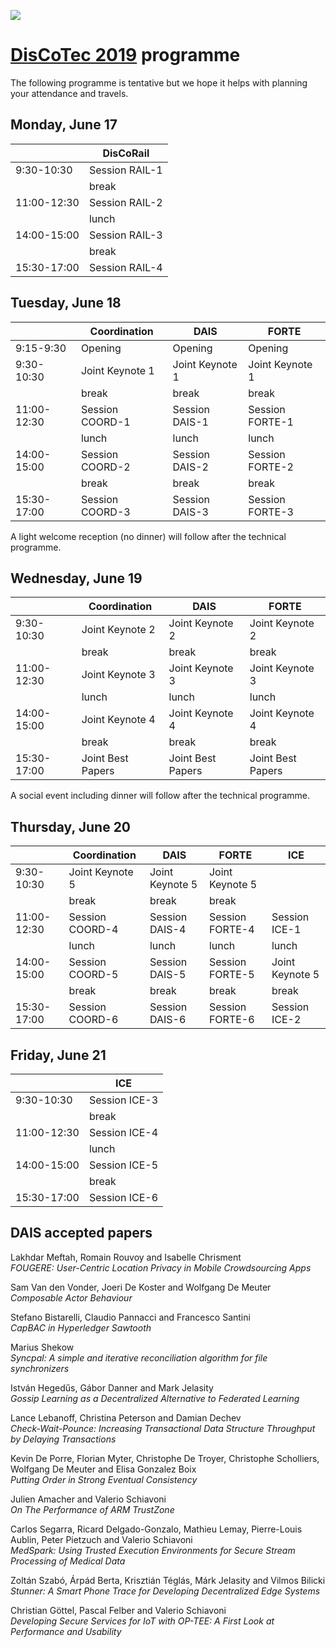 [![](https://www.discotec.org/2019/discotec-banner.jpeg)](https://www.discotec.org/2019/)

# [DisCoTec 2019](https://www.discotec.org/2019/) programme

The following programme is tentative but we hope it helps with planning your attendance and travels.

## Monday, June 17

|     | DisCoRail |
| --- | --- |
| 9:30-10:30 |  Session RAIL-1 |
|   | break  |
| 11:00-12:30 | Session RAIL-2 |
|   | lunch  |
| 14:00-15:00 | Session RAIL-3 |
|   | break |
| 15:30-17:00 | Session RAIL-4 |

## Tuesday, June 18

|     | Coordination | DAIS | FORTE |
| --- | --- | --- | --- |
| 9:15-9:30 | Opening | Opening | Opening |
| 9:30-10:30 | Joint Keynote 1 | Joint Keynote 1 | Joint Keynote 1 |
|   | break  | break | break |
| 11:00-12:30 | Session COORD-1  | Session DAIS-1 | Session FORTE-1 |
|   | lunch  | lunch | lunch |
| 14:00-15:00 | Session COORD-2  | Session DAIS-2 | Session FORTE-2 |
|   | break  | break | break |
| 15:30-17:00 | Session COORD-3  | Session DAIS-3 | Session FORTE-3 |

A light welcome reception (no dinner) will follow after the technical programme.

## Wednesday, June 19

|     | Coordination | DAIS | FORTE |
| --- | --- | --- | --- |
| 9:30-10:30 | Joint Keynote 2 | Joint Keynote 2 | Joint Keynote 2 |
|   | break  | break | break |
| 11:00-12:30 | Joint Keynote 3  | Joint Keynote 3 | Joint Keynote 3 |
|   | lunch  | lunch | lunch |
| 14:00-15:00 | Joint Keynote 4 | Joint Keynote 4 | Joint Keynote 4 |
|   | break  | break | break |
| 15:30-17:00 | Joint Best Papers | Joint Best Papers | Joint Best Papers 

A social event including dinner will follow after the technical programme.

## Thursday, June 20

|     | Coordination | DAIS | FORTE | ICE |
| --- | --- | --- | --- | --- |
| 9:30-10:30 | Joint Keynote 5 | Joint Keynote 5 | Joint Keynote 5 |  |
|   | break  | break | break |  |
| 11:00-12:30 | Session COORD-4  | Session DAIS-4 | Session FORTE-4 | Session ICE-1
|   | lunch  | lunch | lunch | lunch |
| 14:00-15:00 | Session COORD-5 | Session DAIS-5 | Session FORTE-5 | Joint Keynote 5 |
|   | break  | break | break | break |
| 15:30-17:00 | Session COORD-6  | Session DAIS-6 | Session FORTE-6 | Session ICE-2 |

## Friday, June 21

|     | ICE |
| --- | --- |
| 9:30-10:30 |  Session ICE-3 |
|   | break  |
| 11:00-12:30 | Session ICE-4 |
|   | lunch  |
| 14:00-15:00 | Session ICE-5 |
|   | break  |
| 15:30-17:00 | Session ICE-6 |

## DAIS accepted papers

Lakhdar Meftah, Romain Rouvoy and Isabelle Chrisment<br/>
*FOUGERE: User-Centric Location Privacy in Mobile Crowdsourcing Apps*

Sam Van den Vonder, Joeri De Koster and Wolfgang De Meuter<br/>
*Composable Actor Behaviour*

Stefano Bistarelli, Claudio Pannacci and Francesco Santini<br/>
*CapBAC in Hyperledger Sawtooth*

Marius Shekow<br/>
*Syncpal: A simple and iterative reconciliation algorithm for file synchronizers*

István Hegedűs, Gábor Danner and Mark Jelasity<br/>
*Gossip Learning as a Decentralized Alternative to Federated Learning*

Lance Lebanoff, Christina Peterson and Damian Dechev<br/>
*Check-Wait-Pounce: Increasing Transactional Data Structure Throughput by Delaying Transactions*

Kevin De Porre, Florian Myter, Christophe De Troyer, Christophe Scholliers, Wolfgang De Meuter and Elisa Gonzalez Boix<br/>
*Putting Order in Strong Eventual Consistency*

Julien Amacher and Valerio Schiavoni<br/>
*On The Performance of ARM TrustZone*

Carlos Segarra, Ricard Delgado-Gonzalo, Mathieu Lemay, Pierre-Louis Aublin, Peter Pietzuch and Valerio Schiavoni<br/>
*MedSpark: Using Trusted Execution Environments for Secure Stream Processing of Medical Data*

Zoltán Szabó, Árpád Berta, Krisztián Téglás, Márk Jelasity and Vilmos Bilicki<br/>
*Stunner: A Smart Phone Trace for Developing Decentralized Edge Systems*

Christian Göttel, Pascal Felber and Valerio Schiavoni<br/>
*Developing Secure Services for IoT with OP-TEE: A First Look at Performance and Usability*
